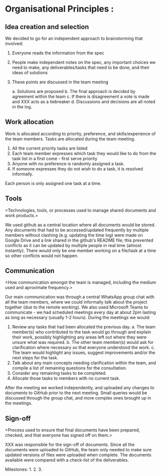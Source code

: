 Organisational Principles : <HSBC>
===============================================

Idea creation and selection
---------------------------

<Methods used for idea-creation and selection.>
  
We decided to go for an independent approach to brainstorming that involved:
  1. Everyone reads the information from the spec
  2. People make independent notes on the spec, any important choices we need to make, any deliverables/tasks that need to be done, and their ideas of solutions
  3. These points are discussed in the team meeting
  
      a. Solutions are proposed
      b. The final approach is decided by agreement within the team
      c. If there is disagreement a vote is made and XXX acts as a tiebreaker
      d. Discussions and decisions are all noted in the log.
  
Work allocation
---------------

<Approach used to allocate work to each team member.>
  
Work is allocated according to priority, preference, and skills/experience of the team members. Tasks are allocated during the team meeting.
  1. All the current priority tasks are listed
  2. Each team member expresses which task they would like to do from the task list in a first come - first serve priority
  3. Anyone with no preference is randomly assigned a task.
  4. If someone expresses they do not wish to do a task, it is resolved informally.
  
Each person is only assigned one task at a time.

Tools
-----

<Technologies, tools, or processes used to manage shared documents and work products.>

We used github as a central location where all documents would be stored. Any documents that had to be accessed/updated frequently by multiple members without clashing (e.g. updating the time log) were made on Google Drive and a link shared in the github's README file; this prevented conflicts as it can be updated by multiple people in real time (almost instantly). There would only be one member working on a file/task at a time so other conflicts would not happen.

Communication
-------------

<How communication amongst the team is managed, including the medium used and aproximate frequency.>

Our main communication was through a central WhatsApp group chat with all the team members, where we could informally talk about the project together (due to the remote working). We also used Microsoft Teams to communicate - we had scheduled meetings every day at about 2pm lasting as long as necessary (usually 1-2 hours). During the meetings we would:

  1. Review any tasks that had been allocated the previous day. 
      a. The team member(s) who contributed to the task would go through and explain their work, possibly highlighting any areas left out where they were unsure what was required.
      b. The other team member(s) would ask for clarification where necessary so that everyone understood the work.
      c. The team would highlight any issues, suggest improvements and/or the next steps for the task.
  2. Talk about any main concepts needing clarification within the team, and compile a list of remaining questions for the consultation.
  3. Consider any remaining tasks to be completed.
  4. Allocate those tasks to members with no current task.

After the meeting we worked independently, and uploaded any changes to documents to GitHub prior to the next meeting. Small queries would be discussed through the group chat, and more complex ones brought up in the meetings.

Sign-off
--------

<Process used to ensure that final documents have been prepared, checked, and that everyone has signed off on them.>

XXX was responsible for the sign-off of documents. Since all the documents were uploaded to GitHub, the team only needed to make sure updated versions of files were uploaded when complete. The documents available were compared with a check-list of the deliverables. 

Milestones: 
  1.
  2.
  3.
